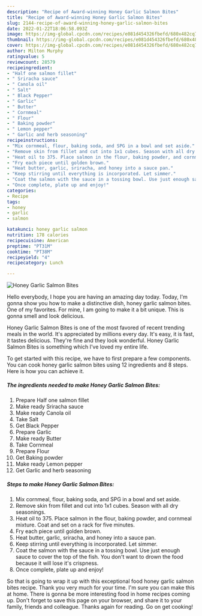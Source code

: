 ```yaml
---
description: "Recipe of Award-winning Honey Garlic Salmon Bites"
title: "Recipe of Award-winning Honey Garlic Salmon Bites"
slug: 2144-recipe-of-award-winning-honey-garlic-salmon-bites
date: 2022-01-22T18:06:58.093Z
image: https://img-global.cpcdn.com/recipes/e081d454326fbefd/680x482cq70/honey-garlic-salmon-bites-recipe-main-photo.jpg
thumbnail: https://img-global.cpcdn.com/recipes/e081d454326fbefd/680x482cq70/honey-garlic-salmon-bites-recipe-main-photo.jpg
cover: https://img-global.cpcdn.com/recipes/e081d454326fbefd/680x482cq70/honey-garlic-salmon-bites-recipe-main-photo.jpg
author: Milton Murphy
ratingvalue: 5
reviewcount: 28579
recipeingredient:
- "Half one salmon fillet"
- " Sriracha sauce"
- " Canola oil"
- " Salt"
- " Black Pepper"
- " Garlic"
- " Butter"
- " Cornmeal"
- " Flour"
- " Baking powder"
- " Lemon pepper"
- " Garlic and herb seasoning"
recipeinstructions:
- "Mix cornmeal, flour, baking soda, and SPG in a bowl and set aside."
- "Remove skin from fillet and cut into 1x1 cubes. Season with all dry seasonings."
- "Heat oil to 375. Place salmon in the flour, baking powder, and cornmeal mixture. Coat and set on a rack for five minutes."
- "Fry each piece until golden brown."
- "Heat butter, garlic, sriracha, and honey into a sauce pan."
- "Keep stirring until everything is incorporated. Let simmer."
- "Coat the salmon with the sauce in a tossing bowl. Use just enough sauce to cover the top of the fish. You don&#39;t want to drown the food because it will lose it&#39;s crispness."
- "Once complete, plate up and enjoy!"
categories:
- Recipe
tags:
- honey
- garlic
- salmon

katakunci: honey garlic salmon 
nutrition: 178 calories
recipecuisine: American
preptime: "PT31M"
cooktime: "PT38M"
recipeyield: "4"
recipecategory: Lunch

---
```



![Honey Garlic Salmon Bites](https://img-global.cpcdn.com/recipes/e081d454326fbefd/680x482cq70/honey-garlic-salmon-bites-recipe-main-photo.jpg)

Hello everybody, I hope you are having an amazing day today. Today, I'm gonna show you how to make a distinctive dish, honey garlic salmon bites. One of my favorites. For mine, I am going to make it a bit unique. This is gonna smell and look delicious.

Honey Garlic Salmon Bites is one of the most favored of recent trending meals in the world. It's appreciated by millions every day. It's easy, it is fast, it tastes delicious. They're fine and they look wonderful. Honey Garlic Salmon Bites is something which I've loved my entire life.




To get started with this recipe, we have to first prepare a few components. You can cook honey garlic salmon bites using 12 ingredients and 8 steps. Here is how you can achieve it.

<!--inarticleads1-->

##### The ingredients needed to make Honey Garlic Salmon Bites:

1. Prepare Half one salmon fillet
1. Make ready  Sriracha sauce
1. Make ready  Canola oil
1. Take  Salt
1. Get  Black Pepper
1. Prepare  Garlic
1. Make ready  Butter
1. Take  Cornmeal
1. Prepare  Flour
1. Get  Baking powder
1. Make ready  Lemon pepper
1. Get  Garlic and herb seasoning




<!--inarticleads2-->

##### Steps to make Honey Garlic Salmon Bites:

1. Mix cornmeal, flour, baking soda, and SPG in a bowl and set aside.
1. Remove skin from fillet and cut into 1x1 cubes. Season with all dry seasonings.
1. Heat oil to 375. Place salmon in the flour, baking powder, and cornmeal mixture. Coat and set on a rack for five minutes.
1. Fry each piece until golden brown.
1. Heat butter, garlic, sriracha, and honey into a sauce pan.
1. Keep stirring until everything is incorporated. Let simmer.
1. Coat the salmon with the sauce in a tossing bowl. Use just enough sauce to cover the top of the fish. You don&#39;t want to drown the food because it will lose it&#39;s crispness.
1. Once complete, plate up and enjoy!




So that is going to wrap it up with this exceptional food honey garlic salmon bites recipe. Thank you very much for your time. I'm sure you can make this at home. There is gonna be more interesting food in home recipes coming up. Don't forget to save this page on your browser, and share it to your family, friends and colleague. Thanks again for reading. Go on get cooking!
